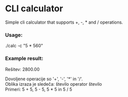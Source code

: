 # CLI calculator

Simple cli calculator that supports +, -, * and / operations.

### Usage:  

./calc -c "5 * 560"

### Example result:  

Rešitev: 2800.00  

Dovoljene operacije so '+', '-', '*' in '/'.  
Oblika izraza je sledeča: število operator število  
Primeri: 5 + 5, 5 - 5, 5 * 5 in 5 / 5  


